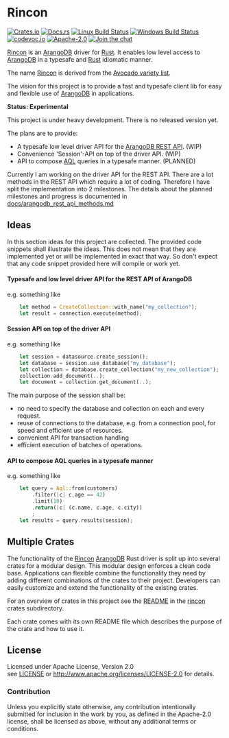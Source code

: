 
# Rincon

[![Crates.io][crates_badge]][crate]
[![Docs.rs][docs_badge]][documentation]
[![Linux Build Status][travis_badge]][Travis CI]
[![Windows Build Status][appveyor_badge]][Appveyor CI]
[![codevoc.io][codecov_badge]][codecoverage]
[![Apache-2.0][license_badge]][Apache-2.0]
[![Join the chat][gitter_badge]][chat]

[crates_badge]: https://img.shields.io/crates/v/rincon.svg
[docs_badge]: https://docs.rs/rincon/badge.svg
[travis_badge]: https://travis-ci.org/innoave/rincon.svg?branch=master
[appveyor_badge]: https://ci.appveyor.com/api/projects/status/github/innoave/rincon?branch=master&svg=true
[codecov_badge]: https://codecov.io/gh/innoave/rincon/branch/master/graph/badge.svg
[license_badge]: https://img.shields.io/badge/license-Apache%2D%2D2%2E0-blue.svg
[gitter_badge]: https://badges.gitter.im/innoave/rincon.svg

[crate]: https://crates.io/crates/rincon
[documentation]: https://docs.rs/rincon
[Travis CI]: https://travis-ci.org/innoave/rincon
[Appveyor CI]: https://ci.appveyor.com/project/innoave/arangodb-rust-driver
[codecoverage]: https://codecov.io/github/innoave/rincon?branch=master
[Apache-2.0]: https://www.apache.org/licenses/LICENSE-2.0
[chat]: https://gitter.im/innoave/rincon
[license]: LICENSE
[rincon]: rincon

[Rincon] is an [ArangoDB] driver for [Rust]. It enables low level access to
[ArangoDB] in a typesafe and [Rust] idiomatic manner. 

The name [Rincon][Rincon name] is derived from the [Avocado variety list].

The vision for this project is to provide a fast and typesafe client lib for
easy and flexible use of [ArangoDB] in applications.  

**Status: Experimental**

This project is under heavy development. There is no released version yet.

The plans are to provide:

* A typesafe low level driver API for the [ArangoDB REST API]. (WIP)
* Convenience 'Session'-API on top of the driver API. (WIP)
* API to compose [AQL] queries in a typesafe manner. (PLANNED)

Currently I am working on the driver API for the REST API. There are a lot 
methods in the REST API which require a lot of coding. Therefore I have
split the implementation into 2 milestones. The details about the planned
milestones and progress is documented in
[docs/arangodb_rest_api_methods.md](docs/arangodb_rest_api_methods.md)

## Ideas

In this section ideas for this project are collected. The provided code
snippets shall illustrate the ideas. This does not mean that they are
implemented yet or will be implemented in exact that way. So don't
expect that any code snippet provided here will compile or work yet. 

#### Typesafe and low level driver API for the REST API of ArangoDB

e.g. something like

```rust
    let method = CreateCollection::with_name("my_collection");
    let result = connection.execute(method);
```

#### Session API on top of the driver API

e.g. something like

```rust
    let session = datasource.create_session();
    let database = session.use_database("my_database");
    let collection = database.create_collection("my_new_collection");
    collection.add_document(..);
    let document = collection.get_document(..);
```

The main purpose of the session shall be:
* no need to specify the database and collection on each and every request.
* reuse of connections to the database, e.g. from a connection pool, for
  speed and efficient use of resources.
* convenient API for transaction handling
* efficient execution of batches of operations.

#### API to compose AQL queries in a typesafe manner

e.g. something like

```rust
    let query = Aql::from(customers)
        .filter(|c| c.age == 42)
        .limit(10)
        .return(|c| (c.name, c.age, c.city))
        ;
    let results = query.results(session);
```

## Multiple Crates

The functionality of the [Rincon] [ArangoDB] Rust driver is split up into several crates for a
modular design. This modular design enforces a clean code base. Applications can flexible combine
the functionality they need by adding different combinations of the crates to their project.
Developers can easily customize and extend the functionality of the existing crates.

For an overview of crates in this project see the [README](rincon/README.md) in the [rincon] crates
subdirectory.

Each crate comes with its own README file which describes the purpose of the crate and how to use
it.

## License

Licensed under Apache License, Version 2.0<br/>
see [LICENSE] or http://www.apache.org/licenses/LICENSE-2.0 for details.

### Contribution

Unless you explicitly state otherwise, any contribution intentionally submitted
for inclusion in the work by you, as defined in the Apache-2.0 license, shall be
licensed as above, without any additional terms or conditions.


[ArangoDB]: https://www.arangodb.org
[ArangoDB REST API]: https://docs.arangodb.com/3.2/HTTP/index.html
[AQL]: https://docs.arangodb.com/3.2/AQL/index.html
[Avocado variety list]: http://www.ucavo.ucr.edu/AvocadoVarieties/VarietyFrame.html
[Rincon name]: http://ucavo.ucr.edu/avocadovarieties/VarietyList/Rincon.html
[Rust]: https://www.rust-lang.org
